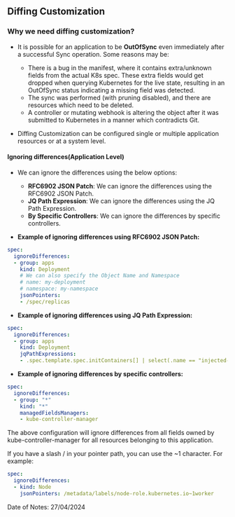 ## Diffing Customization

### Why we need diffing customization?

- It is possible for an application to be **OutOfSync** even immediately after a successful Sync operation. Some reasons may be:
    - There is a bug in the manifest, where it contains extra/unknown fields from the actual K8s spec. These extra fields would get dropped when querying Kubernetes for the live state, resulting in an OutOfSync status indicating a missing field was detected.
    - The sync was performed (with pruning disabled), and there are resources which need to be deleted.
    - A controller or mutating webhook is altering the object after it was submitted to Kubernetes in a manner which contradicts Git.

- Diffing Customization can be configured single or multiple application resources or at a system level.

#### Ignoring differences(Application Level)

- We can ignore the differences using the below options:
    - **RFC6902 JSON Patch**: We can ignore the differences using the RFC6902 JSON Patch.
    - **JQ Path Expression**: We can ignore the differences using the JQ Path Expression.
    - **By Specific Controllers**: We can ignore the differences by specific controllers.

- **Example of ignoring differences using RFC6902 JSON Patch:**

```yaml
spec:
  ignoreDifferences:
  - group: apps
    kind: Deployment
    # We can also specify the Object Name and Namespace
    # name: my-deployment
    # namespace: my-namespace 
    jsonPointers:
    - /spec/replicas
```

- **Example of ignoring differences using JQ Path Expression:**

```yaml
spec:
  ignoreDifferences:
  - group: apps
    kind: Deployment
    jqPathExpressions:
    - .spec.template.spec.initContainers[] | select(.name == "injected-init-container")
```

- **Example of ignoring differences by specific controllers:**

```yaml
spec:
  ignoreDifferences:
  - group: "*"
    kind: "*"
    managedFieldsManagers:
    - kube-controller-manager
```

The above configuration will ignore differences from all fields owned by kube-controller-manager for all resources belonging to this application.<br>

If you have a slash / in your pointer path, you can use the ~1 character. For example:

```yaml
spec:
  ignoreDifferences:
  - kind: Node
    jsonPointers: /metadata/labels/node-role.kubernetes.io~1worker
```

Date of Notes: 27/04/2024